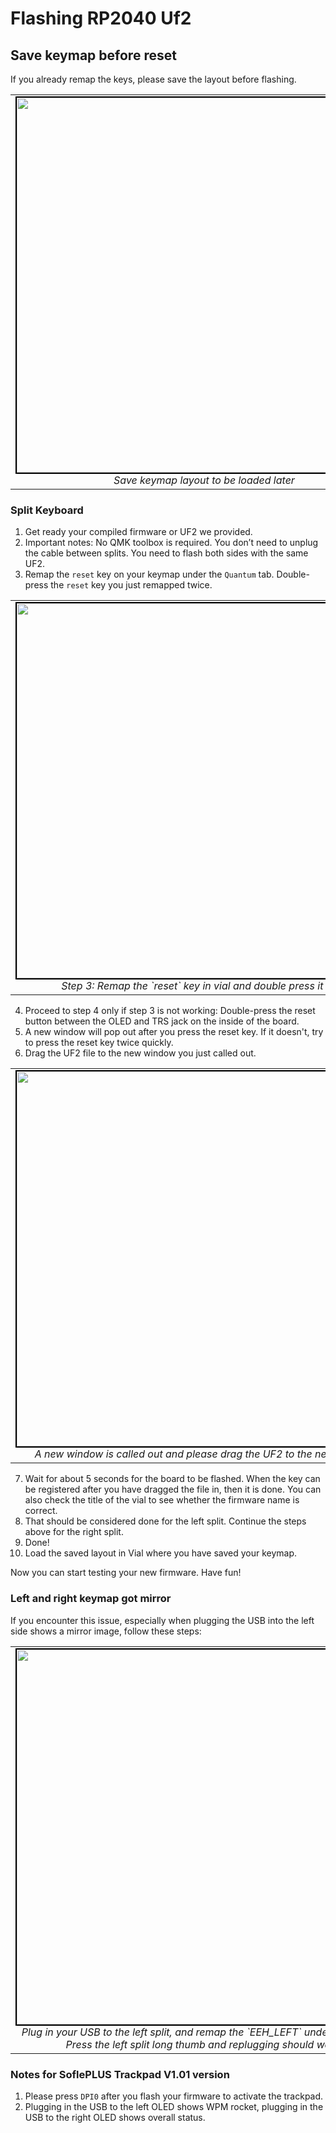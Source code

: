 # Flashing RP2040 Uf2

## Save keymap before reset
If you already remap the keys, please save the layout before flashing.

<table>
  <tr>
    <td align="center">
      <img src="https://github.com/user-attachments/assets/065aab39-79f1-4760-9bd2-b98c4af1aa54" width="600" style="border: 2px solid black;"/>
      <br>
      <em>Save keymap layout to be loaded later</em>
    </td>
  </tr>
</table>

### Split Keyboard
1. Get ready your compiled firmware or UF2 we provided.
2. Important notes: No QMK toolbox is required. You don’t need to unplug the cable between splits. You need to flash both sides with the same UF2.
3. Remap the `reset` key on your keymap under the `Quantum` tab. Double-press the `reset` key you just remapped twice.

<table>
  <tr>
    <td align="center">
      <img src="https://github.com/user-attachments/assets/9e4e1f89-e0bb-41b1-8811-dc960348243f" width="600" style="border: 2px solid black;"/>
      <br>
      <em>Step 3: Remap the `reset` key in vial and double press it later</em>
    </td>
  </tr>
</table>

4. Proceed to step 4 only if step 3 is not working: Double-press the reset button between the OLED and TRS jack on the inside of the board.
5. A new window will pop out after you press the reset key. If it doesn't, try to press the reset key twice quickly.
6. Drag the UF2 file to the new window you just called out.

<table>
  <tr>
    <td align="center">
      <img src="https://github.com/superxc3/xcmkb/assets/79617315/b64efa1e-6ed9-47e8-b252-9e590b9865eb" width="600" style="border: 2px solid black;"/>
      <br>
      <em>A new window is called out and please drag the UF2 to the new window</em>
    </td>
  </tr>
</table>

7. Wait for about 5 seconds for the board to be flashed. When the key can be registered after you have dragged the file in, then it is done. You can also check the title of the vial to see whether the firmware name is correct.
8. That should be considered done for the left split. Continue the steps above for the right split.
9. Done!
10. Load the saved layout in Vial where you have saved your keymap.

Now you can start testing your new firmware. Have fun!

### Left and right keymap got mirror
If you encounter this issue, especially when plugging the USB into the left side shows a mirror image, follow these steps:

<table>
  <tr>
    <td align="center">
      <img src="https://github.com/user-attachments/assets/394aa98d-dc0d-4a5d-938b-b871d2df8bc1" width="600" style="border: 2px solid black;"/>
      <br>
      <em>Plug in your USB to the left split, and remap the `EEH_LEFT` under `Quantum`. Press the left split long thumb and replugging should work.</em>
    </td>
  </tr>
</table>


### Notes for SoflePLUS Trackpad V1.01 version
1. Please press `DPI0` after you flash your firmware to activate the trackpad.
2. Plugging in the USB to the left OLED shows WPM rocket, plugging in the USB to the right OLED shows overall status.
